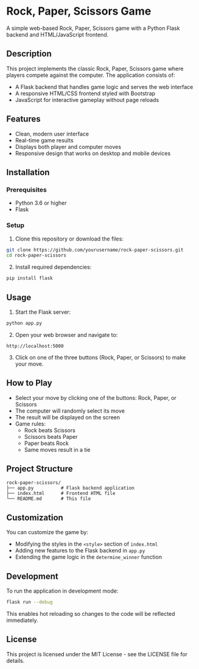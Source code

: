 # Rock, Paper, Scissors Game

A simple web-based Rock, Paper, Scissors game with a Python Flask backend and HTML/JavaScript frontend.

## Description

This project implements the classic Rock, Paper, Scissors game where players compete against the computer. The application consists of:

- A Flask backend that handles game logic and serves the web interface
- A responsive HTML/CSS frontend styled with Bootstrap
- JavaScript for interactive gameplay without page reloads

## Features

- Clean, modern user interface
- Real-time game results
- Displays both player and computer moves
- Responsive design that works on desktop and mobile devices

## Installation

### Prerequisites

- Python 3.6 or higher
- Flask

### Setup

1. Clone this repository or download the files:

```bash
git clone https://github.com/yourusername/rock-paper-scissors.git
cd rock-paper-scissors
```

2. Install required dependencies:

```bash
pip install flask
```

## Usage

1. Start the Flask server:

```bash
python app.py
```

2. Open your web browser and navigate to:

```
http://localhost:5000
```

3. Click on one of the three buttons (Rock, Paper, or Scissors) to make your move.

## How to Play

- Select your move by clicking one of the buttons: Rock, Paper, or Scissors
- The computer will randomly select its move
- The result will be displayed on the screen
- Game rules:
  - Rock beats Scissors
  - Scissors beats Paper
  - Paper beats Rock
  - Same moves result in a tie

## Project Structure

```
rock-paper-scissors/
├── app.py          # Flask backend application
├── index.html      # Frontend HTML file
└── README.md       # This file
```

## Customization

You can customize the game by:

- Modifying the styles in the `<style>` section of `index.html`
- Adding new features to the Flask backend in `app.py`
- Extending the game logic in the `determine_winner` function

## Development

To run the application in development mode:

```bash
flask run --debug
```

This enables hot reloading so changes to the code will be reflected immediately.

## License

This project is licensed under the MIT License - see the LICENSE file for details.

